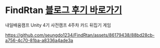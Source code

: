 # FindRtan  [블로그 후기 바로가기](https://deff-dev.tistory.com/58)
내일배움캠프 Unity 4기 사전캠프 4주차 카드 뒤집기 게임


https://github.com/seungdo1234/FindRtan/assets/86179438/88bd28cb-a756-4c70-81ba-a8336a4ade3a

